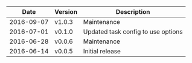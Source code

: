 | Date        | Version | Description |
| ----------- | ------- | ----------- |
| 2016-09-07  | v1.0.3  | Maintenance |
| 2016-07-01  | v0.1.0  | Updated task config to use options |
| 2016-06-28  | v0.0.6  | Maintenance |
| 2016-06-14  | v0.0.5  | Initial release |
